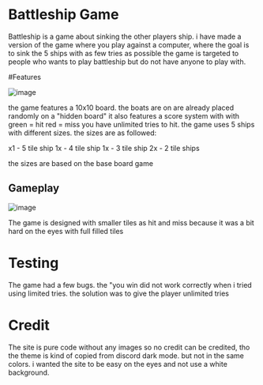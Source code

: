 # Battleship Game

Battleship is a game about sinking the other players ship. i have made a version of the game where you play against a computer, where the goal is to sink the 5 ships with as few tries as possible
the game is targeted to people who wants to play battleship but do not have anyone to play with.

#Features

![image](https://github.com/lamputtha/Battleship/assets/131886359/6bedfd65-bf50-4d2b-9d85-3e6fbd73112a)

the game features a 10x10 board. the boats are on are already placed randomly on a "hidden board"
it also features a score system with with 
green = hit
red = miss
you have unlimited tries to hit. the game uses 5 ships with different sizes. the sizes are as followed:

x1 - 5 tile ship
1x - 4 tile ship
1x - 3 tile ship
2x - 2 tile ships

the sizes are based on the base board game

## Gameplay
![image](https://github.com/lamputtha/Battleship/assets/131886359/770dc926-5513-4427-ae32-f810bd866194)

The game is designed with smaller tiles as hit and miss because it was a bit hard on the eyes with full filled tiles

# Testing
The game had a few bugs. the "you win did not work correctly when i tried using limited tries. the solution was to give the player unlimited tries

# Credit
The site is pure code without any images so no credit can be credited, tho the theme is kind of copied from discord dark mode. but not in the same colors. i wanted the site to be easy on the eyes and not use a white background.
